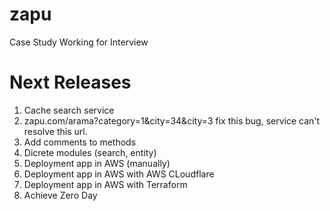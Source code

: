 # zapu
Case Study Working for Interview

# Next Releases

1) Cache search service
2) zapu.com/arama?category=1&city=34&city=3 fix this bug, service can't resolve this url.
3) Add comments to methods
4) Dicrete modules (search, entity)
5) Deployment app in AWS (manually)
6) Deployment app in AWS with AWS CLoudflare
7) Deployment app in AWS with Terraform
8) Achieve Zero Day
